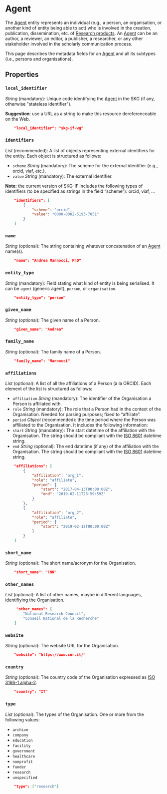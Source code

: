 # Agent

The [Agent]() entity represents an individual (e.g., a person, an organisation, or another kind of entity being able to act) who is involved in the creation, publication, dissemination, etc. of [Research products](). 
An [Agent]() can be an author, a reviewer, an editor, a publisher, a researcher, or any other stakeholder involved in the scholarly communication process.

This page describes the metadata fields for an [Agent]() and all its subtypes (i.e., persons and organisations).


## Properties

### `local_identifier`
*String* (mandatory): Unique code identifying the [Agent]() in the SKG (if any, otherwise "stateless identifier").

**Suggestion**: use a URL as a string to make this resource dereferenceable on the Web.

```json
    "local_identifier": "skg-if-wg"
```

### `identifiers`

*List* (recommended): A list of objects representing external identifiers for the entity. 
Each object is structured as follows:
- `scheme` *String* (mandatory): The scheme for the external identifier (e.g., orcid, viaf, etc.).
- `value` *String* (mandatory): The external identifier.

**Note:** the current version of SKG-IF includes the following types of identifiers (to be specified as strings in the field “scheme”): orcid, viaf, …

```json
    "identifiers": [
        {
            "scheme": "orcid",
            "value": "0000-0002-5193-7851"
        }           
    ]
```

### `name`
*String* (optional): The string containing whatever concatenation of an [Agent]() name(s).

```json
    "name": "Andrea Mannocci, PhD"
```

### `entity_type`
*String* (mandatory): Field stating what kind of entity is being serialised. It can be `agent` (generic agent), `person`, or `organisation`.

```json
    "entity_type": "person"
```

### `given_name`
*String* (optional): The given name of a Person.

```json
    "given_name": "Andrea"
```

### `family_name`
*String* (optional): The family name of a Person.

```json
    "family_name": "Mannocci"
```

### `affiliations`
*List* (optional): A list of all the affiliations of a Person (à la ORCID). Each element of the list is structured as follows:
- `affiliation` *String* (mandatory): The identifier of the Organisation a Person is affiliated with.
- `role` *String* (mandatory): The role that a Person had in the context of the Organisation. Needed for parsing purposes; fixed to “affiliate”.
- `period` *Object* (recommended): the time period where the Person was affiliated to the Organisation. It includes the following information:
- `start` *String* (mandatory): The start datetime of the affiliation with the Organisation. The string should be compliant with the [ISO 8601](https://en.wikipedia.org/wiki/ISO_8601) datetime string.
- `end` *String* (optional): The end datetime (if any) of the affiliation with the Organisation. The string should be compliant with the [ISO 8601](https://en.wikipedia.org/wiki/ISO_8601) datetime string.

```json
    "affiliations": [
        {
            "affiliation": "org_1",
            "role": "affiliate",
            "period": {
                "start": "2017-04-13T00:00:00Z",
                "end": "2019-02-11T23:59:59Z"
            }
        },
        {
            "affiliation": "org_2",
            "role": "affiliate",
            "period": {
                "start": "2019-02-12T00:00:00Z"
            }
        }
    ]
```

### `short_name`
*String* (optional): The short name/acronym for the Organisation.

```json
    "short_name": "CNR"
```

### `other_names`
*List* (optional): A list of other names, maybe in different languages, identifiying the Organisation.

```json
     "other_names": [ 
        "National Research Council", 
        "Conseil National de la Recherche"
    ]
```

### `website`
*String* (optional): The website URL for the Organisation.

```json
    "website": "https://www.cnr.it/"
```

### `country`
*String* (optional): The country code of the Organisation expressed as [ISO 3166-1 alpha-2](https://en.wikipedia.org/wiki/ISO_3166-1_alpha-2).

```json
    "country": "IT"
```

### `type`
*List* (optional): The types of the Organisation. One or more from the following values:
- `archive`
- `company`
- `education`
- `facility`
- `government`
- `healthcare`
- `nonprofit`
- `funder`
- `research`
- `unspecified`

```json
    "type": ["research"]
```
